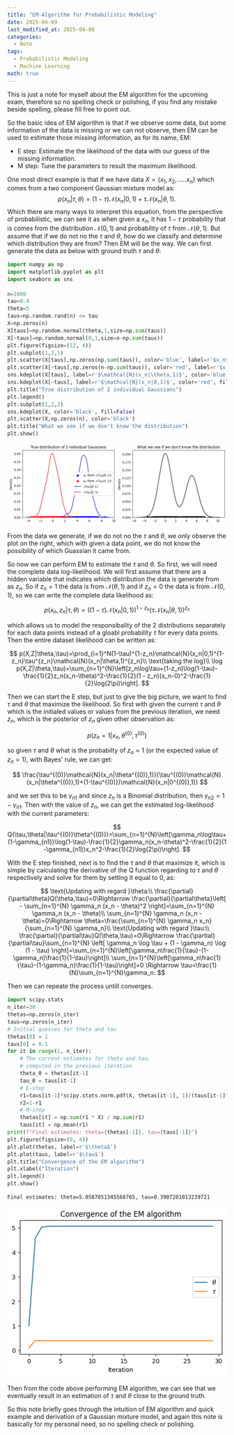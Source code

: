 ```yaml
---
title: "EM-Algorithm for Probabilistic Modeling"
date: 2025-04-09
last_modified_at: 2025-04-09
categories:
  - Note
tags:
  - Probabilistic Modeling
  - Machine Learning
math: true
---
```

This is just a note for myself about the EM algorithm for the upcoming exam, therefore so no spelling check or polishing, if you find any mistake beside spelling, please fill free to point out.

So the basic idea of EM algorithm is that if we observe some data, but some information of the data is missing or we can not observe, then EM can be used to estimate those missing information, as for its name, EM:
- E step: Estimate the the likelihood of the data with our guess of the missing information.
- M step: Tune the parameters to result the maximum likelihood.


One most direct example is that if we have data $X=\{x_1,x_2,.....x_n\}$ which comes from a two component Gaussian mixture model as:
$$
p(x_n|\tau,\theta)=(1-\tau)\mathcal{N}(x_n|0,1)+\tau\mathcal{N}(x_n|\theta,1).
$$
Which there are many ways to interpret this equation, from the perspective of probabilistic, we can see it as when given a $x_n$, it has $1-\tau$ probability that is comes from the distribution $\mathcal{N}(0,1)$ and probability of $\tau$ from $\mathcal{N}(\theta,1)$. But assume that if we do not no the $\tau$ and $\theta$, how do we classify and determine which distribution they are from? Then EM will be the way. We can first generate the data as below with ground truth $\tau$ and $\theta$:


```python
import numpy as np
import matplotlib.pyplot as plt
import seaborn as sns

n=1000
tau=0.4
theta=5
taus=np.random.rand(n) <= tau 
X=np.zeros(n)
X[taus]=np.random.normal(theta,1,size=np.sum(taus))
X[~taus]=np.random.normal(0,1,size=n-np.sum(taus))
plt.figure(figsize=(12, 4))
plt.subplot(1,2,1)
plt.scatter(X[taus],np.zeros(np.sum(taus)), color='blue', label=r'$x_n$ from $\mathcal{N}(x_n|\theta,1)$)')
plt.scatter(X[~taus],np.zeros(n-np.sum(taus)), color='red', label=r'$x_n$ from $\mathcal{N}(x_n|0,1)$)')
sns.kdeplot(X[taus], label=r'$\mathcal{N}(x_n|\theta,1)$', color='blue', fill=False)
sns.kdeplot(X[~taus], label=r'$\mathcal{N}(x_n|0,1)$', color='red', fill=False)
plt.title("True distribution of 2 individual Gaussians")
plt.legend()
plt.subplot(1,2,2)
sns.kdeplot(X, color='black', fill=False)
plt.scatter(X,np.zeros(n), color='black')
plt.title("What we see if we don't know the distribution")
plt.show()

```


    
![Visualization](/assets/images/EM_files/EM_3_0.png)
    




From the data we generate, if we do not no the $\tau$ and $\theta$, we only observe the plot on the right, which with given a data point, we do not know the possibility of which Guassian it came from. 

So now we can perform EM to estimate the $\tau$ and $\theta$. So first, we will need the complete data log-likelihood. We will first assume that there are a hidden variable that indicates which distribution the data is generate from as $z_n$. So if $z_n=1$ the data is from $\mathcal{N}(\theta,1)$ and if $z_n=0$ the data is from $\mathcal{N}(0,1)$, so we can write the complete data likelihood as:

$$
p(x_n,z_n|\tau,\theta)=\left((1-\tau)\mathcal{N}(x_n|0,1)\right)^{1-z_n}\left(\tau\mathcal{N}(x_n|\theta,1)\right)^{z_n}
$$

which allows us to model the responsibality of the 2 distributions separately for each data points instead of a gloabl probability $\tau$ for every data points. Then the entire dataset likelihood can be written as:

$$
p(X,Z|\theta,\tau)=\prod_{i=1}^N(1-\tau)^{1-z_n}\mathcal{N}(x_n|0,1)^{1-z_n}\tau^{z_n}\mathcal{N}(x_n|\theta,1)^{z_n}\\
\text{taking the log}\\
\log p(X,Z|\theta,\tau)=\sum_{n=1}^{N}\left[z_n\log\tau+(1-z_n)\log(1-\tau)-\frac{1}{2}z_n(x_n-\theta)^2-\frac{1}{2}(1 - z_n)(x_n-0)^2-\frac{1}{2}\log(2\pi)\right].
$$

Then we can start the E step, but just to give the big picture, we want to find $\tau$ and $\theta$ that maximize the likelihood. So first with given the current $\tau$ and $\theta$ which is the initialed values or values from the previous iteration, we need $z_n$, which is the posterior of $z_n$ given other observation as:

$$
p(z_n=1|x_n,\theta^{(0)},\tau^{(0)})
$$

so given $\tau$ and $\theta$ what is the probabilty of $z_n=1$ (or the expected value of $z_n=1$), with Bayes' rule, we can get:

$$
\frac{\tau^{(0)}\mathcal{N}(x_n|\theta^{(0)},1)}{\tau^{(0)}\mathcal{N}(x_n|\theta^{(0)},1)+(1-\tau^{(0)})\mathcal{N}(x_n|0^{(0)},1)}
$$

and we set this to be $\gamma_{n1}$ and since $z_n$ is a Binomial distribution, then $\gamma_{n2}=1-\gamma_{n1}$. Then with the value of $z_n$, we can get the estimated log-likelihood with the current parameters:

$$
Q(\tau,\theta|\tau^{(0)}\theta^{(0)})=\sum_{n=1}^{N}\left[\gamma_n\log\tau+(1-\gamma_{n1})\log(1-\tau)-\frac{1}{2}\gamma_n(x_n-\theta)^2-\frac{1}{2}(1 -\gamma_{n1})x_n^2-\frac{1}{2}\log(2\pi)\right].
$$

With the E step finished, next is to find the $\tau$ and $\theta$ that maximize it, which is simple by calculating the derivative of the Q function regarding to $\tau$ and $\theta$ respectively and solve for them by setting it equal to 0, as:

$$
\text{Updating with regard }\theta:\\
\frac{\partial}{\partial\theta}Q(\theta,\tau)=0\Rightarrow \frac{\partial}{\partial\theta}\left[ - \sum_{n=1}^{N} \gamma_n (x_n - \theta)^2 \right]=\sum_{n=1}^{N} \gamma_n (x_n - \theta)\\
\sum_{n=1}^{N} \gamma_n (x_n - \theta)=0\Rightarrow \theta=\frac{\sum_{n=1}^{N} \gamma_n x_n}{\sum_{n=1}^{N} \gamma_n}\\
\text{Updating with regard }\tau:\\
\frac{\partial}{\partial\tau}Q(\theta,\tau)=0\Rightarrow \frac{\partial}{\partial\tau}\sum_{n=1}^{N} \left[ \gamma_n \log \tau + (1 - \gamma_n) \log (1 - \tau) \right]=\sum_{n=1}^{N}\left[\gamma_n\frac{1}{\tau}-(1-\gamma_n)\frac{1}{1-\tau}\right]\\
\sum_{n=1}^{N}\left[\gamma_n\frac{1}{\tau}-(1-\gamma_n)\frac{1}{1-\tau}\right]=0 \Rightarrow \tau=\frac{1}{N}\sum_{n=1}^{N}\gamma_n.
$$

Then we can repeate the process untill converges.


```python
import scipy.stats
n_iter=30
thetas=np.zeros(n_iter)
taus=np.zeros(n_iter)
# Initial guesses for theta and tau
thetas[0] = 1
taus[0] = 0.1
for it in range(1, n_iter):
    # The current estimates for theta and tau,
    # computed in the previous iteration
    theta_0 = thetas[it-1]
    tau_0 = taus[it-1]
    # E-step
    r1=taus[it-1]*scipy.stats.norm.pdf(X, thetas[it-1], 1)/(taus[it-1]*scipy.stats.norm.pdf(X, thetas[it-1], 1)+(1-taus[it-1])*scipy.stats.norm.pdf(X, 0, 1))
    r2=1-r1
    # M-step
    thetas[it] = np.sum(r1 * X) / np.sum(r1)
    taus[it] = np.mean(r1)
print(f"Final estimates: theta={thetas[-1]}, tau={taus[-1]}")
plt.figure(figsize=(6, 4))
plt.plot(thetas, label=r'$\theta$')
plt.plot(taus, label=r'$\tau$')
plt.title("Convergence of the EM algorithm")
plt.xlabel("Iteration")
plt.legend()
plt.show()
```

    Final estimates: theta=5.0587051345568765, tau=0.3907281013239721
    
![Visualization](/assets/images/EM_files/EM_8_1.png)

Then from the code above performing EM algorithm, we can see that we eventually result in an estimation of $\tau$ and $\theta$ close to the ground truth. 

So this note briefly goes through the intuition of EM algorithm and quick example and derivation of a Gaussian mixture model, and again this note is basically for my personal need, so no spelling check or polishing.
